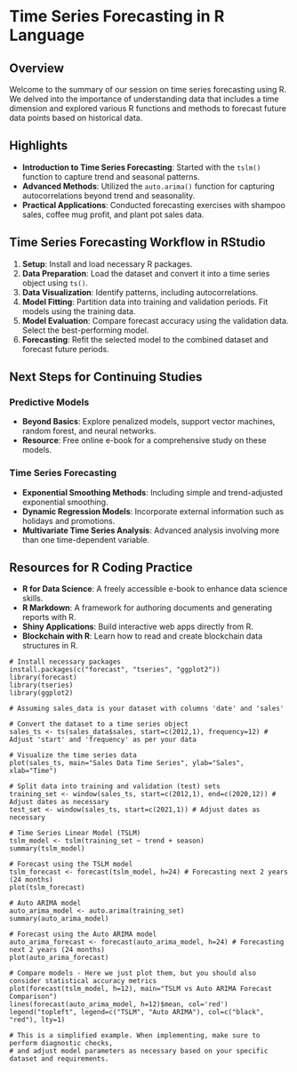 # Time Series Forecasting in R Language

## Overview
Welcome to the summary of our session on time series forecasting using R. We delved into the importance of understanding data that includes a time dimension and explored various R functions and methods to forecast future data points based on historical data.

## Highlights
- **Introduction to Time Series Forecasting**: Started with the `tslm()` function to capture trend and seasonal patterns.
- **Advanced Methods**: Utilized the `auto.arima()` function for capturing autocorrelations beyond trend and seasonality.
- **Practical Applications**: Conducted forecasting exercises with shampoo sales, coffee mug profit, and plant pot sales data.

## Time Series Forecasting Workflow in RStudio
1. **Setup**: Install and load necessary R packages.
2. **Data Preparation**: Load the dataset and convert it into a time series object using `ts()`.
3. **Data Visualization**: Identify patterns, including autocorrelations.
4. **Model Fitting**: Partition data into training and validation periods. Fit models using the training data.
5. **Model Evaluation**: Compare forecast accuracy using the validation data. Select the best-performing model.
6. **Forecasting**: Refit the selected model to the combined dataset and forecast future periods.

## Next Steps for Continuing Studies
### Predictive Models
- **Beyond Basics**: Explore penalized models, support vector machines, random forest, and neural networks.
- **Resource**: Free online e-book for a comprehensive study on these models.

### Time Series Forecasting
- **Exponential Smoothing Methods**: Including simple and trend-adjusted exponential smoothing.
- **Dynamic Regression Models**: Incorporate external information such as holidays and promotions.
- **Multivariate Time Series Analysis**: Advanced analysis involving more than one time-dependent variable.

## Resources for R Coding Practice
- **R for Data Science**: A freely accessible e-book to enhance data science skills.
- **R Markdown**: A framework for authoring documents and generating reports with R.
- **Shiny Applications**: Build interactive web apps directly from R.
- **Blockchain with R**: Learn how to read and create blockchain data structures in R.

```
# Install necessary packages
install.packages(c("forecast", "tseries", "ggplot2"))
library(forecast)
library(tseries)
library(ggplot2)

# Assuming sales_data is your dataset with columns 'date' and 'sales'

# Convert the dataset to a time series object
sales_ts <- ts(sales_data$sales, start=c(2012,1), frequency=12) # Adjust 'start' and 'frequency' as per your data

# Visualize the time series data
plot(sales_ts, main="Sales Data Time Series", ylab="Sales", xlab="Time")

# Split data into training and validation (test) sets
training_set <- window(sales_ts, start=c(2012,1), end=c(2020,12)) # Adjust dates as necessary
test_set <- window(sales_ts, start=c(2021,1)) # Adjust dates as necessary

# Time Series Linear Model (TSLM)
tslm_model <- tslm(training_set ~ trend + season)
summary(tslm_model)

# Forecast using the TSLM model
tslm_forecast <- forecast(tslm_model, h=24) # Forecasting next 2 years (24 months)
plot(tslm_forecast)

# Auto ARIMA model
auto_arima_model <- auto.arima(training_set)
summary(auto_arima_model)

# Forecast using the Auto ARIMA model
auto_arima_forecast <- forecast(auto_arima_model, h=24) # Forecasting next 2 years (24 months)
plot(auto_arima_forecast)

# Compare models - Here we just plot them, but you should also consider statistical accuracy metrics
plot(forecast(tslm_model, h=12), main="TSLM vs Auto ARIMA Forecast Comparison")
lines(forecast(auto_arima_model, h=12)$mean, col='red')
legend("topleft", legend=c("TSLM", "Auto ARIMA"), col=c("black", "red"), lty=1)

# This is a simplified example. When implementing, make sure to perform diagnostic checks,
# and adjust model parameters as necessary based on your specific dataset and requirements.
```